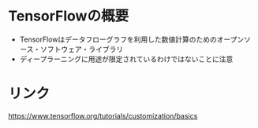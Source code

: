 # TensorFlowの概要
* TensorFlowはデータフローグラフを利用した数値計算のためのオープンソース・ソフトウェア・ライブラリ
* ディープラーニングに用途が限定されているわけではないことに注意

# リンク
https://www.tensorflow.org/tutorials/customization/basics
